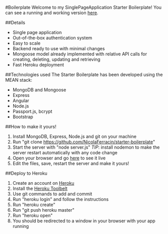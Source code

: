 #Boilerplate
Welcome to my SinglePageApplication Starter Boilerplate! You can see a running and working version [here](https://aqueous-fjord-9757.herokuapp.com/).

##Details
- Single page application
- Out-of-the-box authentication system
- Easy to scale
- Backend ready to use with minimal changes
- Mongoose model already implemented with relative API calls for creating, deleting, updating and retrieving
- Fast Heroku deployment

##Technologies used
The Starter Boilerplate has been developed using the MEAN stack:
- MongoDB and Mongoose
- Express
- Angular
- Node.js
- Passport.js, bcrypt
- Bootstrap

##How to make it yours!
1. Install MongoDB, Express, Node.js and git on your machine
2. Run "git clone https://github.com/NicolaFerracin/starter-boilerplate"
3. Start the server with "node server.js" *TIP*: install nodemon to make the server restart automatically with any code change
4. Open your browser and go [here](http://localhost:8080) to see it live
5. Edit the files, save, restart the server and make it yours!

##Deploy to Heroku
1. Create an account on [Heroku](https://signup.heroku.com/login)
2. Install the [Heroku Toolbelt](https://toolbelt.heroku.com/)
3. Use git commands to add and commit
4. Run "heroku login" and follow the instructions
5. Run "heroku create"
6. Run "git push heroku master"
7. Run "heroku open"
8. You should be redirected to a window in your browser with your app running
